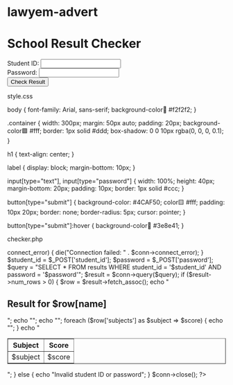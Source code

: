 # lawyem-advert
<!DOCTYPE html>
<html>
<head>
  <title>School Result Checker</title>
  <link rel="stylesheet" href="style.css">
</head>
<body>
  <div class="container">
    <h1>School Result Checker</h1>
    <form action="checker.php" method="post">
      <label>Student ID:</label>
      <input type="text" name="student_id" required>
      <br>
      <label>Password:</label>
      <input type="password" name="password" required>
      <br>
      <button type="submit">Check Result</button>
    </form>
  </div>
</body>
</html>


style.css

body {
  font-family: Arial, sans-serif;
  background-color💙 #f2f2f2;
}

.container {
  width: 300px;
  margin: 50px auto;
  padding: 20px;
  background-color🟪 #fff;
  border: 1px solid #ddd;
  box-shadow: 0 0 10px rgba(0, 0, 0, 0.1);
}

h1 {
  text-align: center;
}

label {
  display: block;
  margin-bottom: 10px;
}

input[type="text"], input[type="password"] {
  width: 100%;
  height: 40px;
  margin-bottom: 20px;
  padding: 10px;
  border: 1px solid #ccc;
}

button[type="submit"] {
  background-color: #4CAF50;
  color🟨 #fff;
  padding: 10px 20px;
  border: none;
  border-radius: 5px;
  cursor: pointer;
}

button[type="submit"]:hover {
  background-color📘 #3e8e41;
}


checker.php

<?php
$servername = "localhost";
$username = "username";
$password = "password";
$dbname = "school_results";

$conn = new mysqli($servername, $username, $password, $dbname);

if ($conn->connect_error) {
  die("Connection failed: " . $conn->connect_error);
}

$student_id = $_POST['student_id'];
$password = $_POST['password'];

$query = "SELECT * FROM results WHERE student_id = '$student_id' AND password = '$password'";
$result = $conn->query($query);

if ($result->num_rows > 0) {
  $row = $result->fetch_assoc();
  echo "<h2>Result for $row[name]</h2>";
  echo "<table border='1'>";
  echo "<tr><th>Subject</th><th>Score</th></tr>";
  foreach ($row['subjects'] as $subject => $score) {
    echo "<tr><td>$subject</td><td>$score</td></tr>";
  }
  echo "</table>";
} else {
  echo "Invalid student ID or password";
}

$conn->close();
?>
